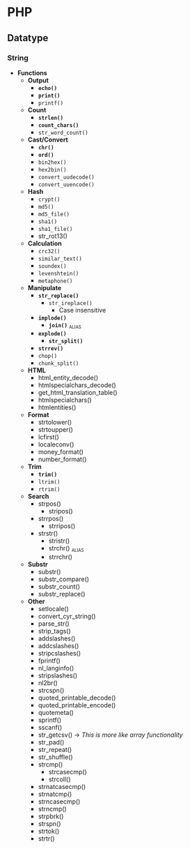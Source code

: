 # PHP
## Datatype
### String
- **Functions**
    - **Output**
        - **`echo()`**
        - **`print()`**
        - `printf()`
    - **Count**
        - **`strlen()`**
        - **`count_chars()`**
        - `str_word_count()`
    - **Cast/Convert**
        - **`chr()`**
        - **`ord()`**
        - `bin2hex()`
        - `hex2bin()`
        - `convert_uudecode()`
        - `convert_uuencode()`
    - **Hash**
        - `crypt()`
        - `md5()`
        - `md5_file()`
        - `sha1()`
        - `sha1_file()`
        - str_rot13()
    - **Calculation**
        - `crc32()`
        - `similar_text()`
        - `soundex()`
        - `levenshtein()`
        - `metaphone()`
    - **Manipulate**
        - **`str_replace()`**
            - `str_ireplace()`
                - Case insensitive
        - **`implode()`**
            - **`join()`** <small><sub>ALIAS</sub></small>
        - **`explode()`**
            - **`str_split()`**
        - **`strrev()`**
        - `chop()`
        - `chunk_split()`
    - **HTML**
        - html_entity_decode()
        - htmlspecialchars_decode()
        - get_html_translation_table()
        - htmlspecialchars()
        - htmlentities()
    - **Format**
        - strtolower()
        - strtoupper()
        - lcfirst()
        - localeconv()
        - money_format()
        - number_format()
    - **Trim**
        - **`trim()`**
        - `ltrim()`
        - `rtrim()`
    - **Search**
        - strpos()
            - stripos()
        - strrpos()
            - strripos()
        - strstr()
            - stristr()
            - strchr() <small><sub>ALIAS</sub></small>
            - strrchr()
    - **Substr**
        - substr()
        - substr_compare()
        - substr_count()
        - substr_replace()
    - **Other**
        - setlocale()
        - convert_cyr_string()
        - parse_str()
        - strip_tags()
        - addslashes()
        - addcslashes()
        - stripcslashes()
        - fprintf()
        - nl_langinfo()
        - stripslashes()
        - nl2br()
        - strcspn()
        - quoted_printable_decode()
        - quoted_printable_encode()
        - quotemeta()
        - sprintf()
        - sscanf()
        - str_getcsv() -> *This is more like array functionality*
        - str_pad()
        - str_repeat()
        - str_shuffle()
        - strcmp()
            - strcasecmp()
            - strcoll()
        - strnatcasecmp()
        - strnatcmp()
        - strncasecmp()
        - strncmp()
        - strpbrk()
        - strspn()
        - strtok()
        - strtr()
        